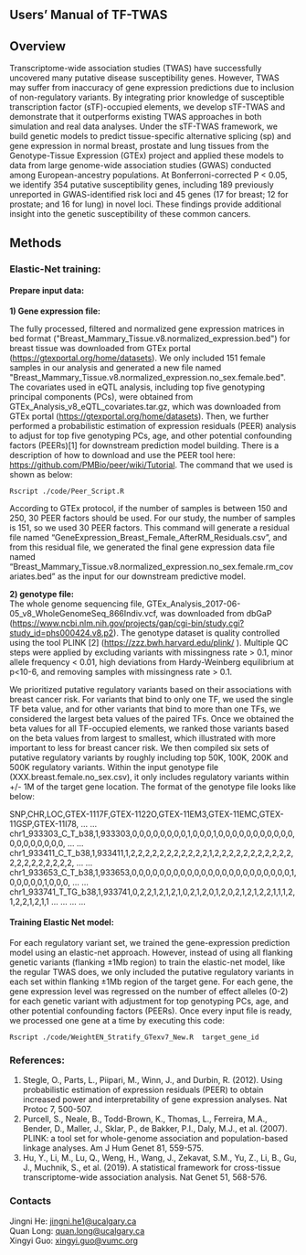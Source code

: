 ## Users’ Manual of TF-TWAS

## Overview
Transcriptome-wide association studies (TWAS) have successfully uncovered many putative disease susceptibility genes. However, TWAS may suffer from inaccuracy of gene expression predictions due to inclusion of non-regulatory variants. By integrating prior knowledge of susceptible transcription factor (sTF)-occupied elements, we develop sTF-TWAS and demonstrate that it outperforms existing TWAS approaches in both simulation and real data analyses. Under the sTF-TWAS framework, we build genetic models to predict tissue-specific alternative splicing (sp) and gene expression in normal breast, prostate and lung tissues from the Genotype-Tissue Expression (GTEx) project and applied these models to data from large genome-wide association studies (GWAS) conducted among European-ancestry populations. At Bonferroni-corrected P < 0.05, we identify 354 putative susceptibility genes, including 189 previously unreported in GWAS-identified risk loci and 45 genes (17 for breast; 12 for prostate; and 16 for lung) in novel loci. These findings provide additional insight into the genetic susceptibility of these common cancers. 

## Methods
### Elastic-Net training: 
#### Prepare input data: 
**1)	Gene expression file:** 

The fully processed, filtered and normalized gene expression matrices in bed format ("Breast_Mammary_Tissue.v8.normalized_expression.bed") for breast tissue was downloaded from GTEx portal (https://gtexportal.org/home/datasets). We only included 151 female samples in our analysis and generated a new file named "Breast_Mammary_Tissue.v8.normalized_expression.no_sex.female.bed". The covariates used in eQTL analysis, including top five genotyping principal components (PCs), were obtained from GTEx_Analysis_v8_eQTL_covariates.tar.gz, which was downloaded from GTEx portal (https://gtexportal.org/home/datasets). Then, we further performed a probabilistic estimation of expression residuals (PEER) analysis to adjust for top five genotyping PCs, age, and other potential confounding factors (PEERs)[1] for downstream prediction model building. There is a description of how to download and use the PEER tool here: https://github.com/PMBio/peer/wiki/Tutorial. The command that we used is shown as below: 

`Rscript ./code/Peer_Script.R`

According to GTEx protocol, if the number of samples is between 150 and 250, 30 PEER factors should be used. For our study, the number of samples is 151, so we used 30 PEER factors. This command will generate a residual file named “GeneExpression_Breast_Female_AfterRM_Residuals.csv”, and from this residual file, we generated the final gene expression data file named “Breast_Mammary_Tissue.v8.normalized_expression.no_sex.female.rm_covariates.bed” as the input for our downstream predictive model. 

**2)	genotype file:**  
The whole genome sequencing file, GTEx_Analysis_2017-06-05_v8_WholeGenomeSeq_866Indiv.vcf, was downloaded from dbGaP (https://www.ncbi.nlm.nih.gov/projects/gap/cgi-bin/study.cgi?study_id=phs000424.v8.p2). The genotype dataset is quality controlled using the tool PLINK [2] (https://zzz.bwh.harvard.edu/plink/ ). Multiple QC steps were applied by excluding variants with missingness rate > 0.1, minor allele frequency < 0.01, high deviations from Hardy-Weinberg equilibrium at p<10-6, and removing samples with missingness rate > 0.1.

We prioritized putative regulatory variants based on their associations with breast cancer risk. For variants that bind to only one TF, we used the single TF beta value, and for other variants that bind to more than one TFs, we considered the largest beta values of the paired TFs. Once we obtained the beta values for all TF-occupied elements, we ranked those variants based on the beta values from largest to smallest, which illustrated with more important to less for breast cancer risk. We then compiled six sets of putative regulatory variants by roughly including top 50K, 100K, 200K and 500K regulatory variants. Within the input genotype file (XXX.breast.female.no_sex.csv), it only includes regulatory variants within +/- 1M of the target gene location. The format of the genotype file looks like below: 

SNP,CHR,LOC,GTEX-1117F,GTEX-1122O,GTEX-11EM3,GTEX-11EMC,GTEX-11GSP,GTEX-11I78, … …
chr1_933303_C_T_b38,1,933303,0,0,0,0,0,0,0,0,1,0,0,0,1,0,0,0,0,0,0,0,0,0,0,0,0,0,0,0,0,0,0,0, … …
chr1_933411_C_T_b38,1,933411,1,2,2,2,2,2,2,2,2,2,2,2,1,2,2,2,2,2,2,2,2,2,2,2,2,2,2,2,2,2,2,2,2, … …
chr1_933653_C_T_b38,1,933653,0,0,0,0,0,0,0,0,0,0,0,0,0,0,0,0,0,0,0,0,0,0,0,1,0,0,0,0,0,1,0,0,0, … …
chr1_933741_T_TG_b38,1,933741,0,2,2,1,2,1,2,1,0,2,1,2,0,1,2,0,2,1,2,1,2,2,1,1,1,2,1,2,2,1,2,1,1 … …
… …

#### Training Elastic Net model:
For each regulatory variant set, we trained the gene-expression prediction model using an elastic-net approach. However, instead of using all flanking genetic variants (flanking ±1Mb region) to train the elastic-net model, like the regular TWAS does, we only included the putative regulatory variants in each set within flanking ±1Mb region of the target gene. For each gene, the gene expression level was regressed on the number of effect alleles (0-2) for each genetic variant with adjustment for top genotyping PCs, age, and other potential confounding factors (PEERs). Once every input file is ready, we processed one gene at a time by executing this code:	

`Rscript ./code/WeightEN_Stratify_GTexv7_New.R  target_gene_id`

### References: 
1. Stegle, O., Parts, L., Piipari, M., Winn, J., and Durbin, R. (2012). Using probabilistic estimation of expression residuals (PEER) to obtain increased power and interpretability of gene expression analyses. Nat Protoc 7, 500-507.
2. Purcell, S., Neale, B., Todd-Brown, K., Thomas, L., Ferreira, M.A., Bender, D., Maller, J., Sklar, P., de Bakker, P.I., Daly, M.J., et al. (2007). PLINK: a tool set for whole-genome association and population-based linkage analyses. Am J Hum Genet 81, 559-575.
3. Hu, Y., Li, M., Lu, Q., Weng, H., Wang, J., Zekavat, S.M., Yu, Z., Li, B., Gu, J., Muchnik, S., et al. (2019). A statistical framework for cross-tissue transcriptome-wide association analysis. Nat Genet 51, 568-576.

### Contacts
  Jingni He: jingni.he1@ucalgary.ca<br>
  Quan Long: quan.long@ucalgary.ca<br>
  Xingyi Guo: xingyi.guo@vumc.org<br>
